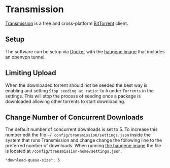 # Transmission

[Transmission](https://transmissionbt.com/) is a free and cross-platform
[BitTorrent](/wiki/bittorrent.md) client.

## Setup

The software can be setup via [Docker](/wiki/docker.md) with the
[haugene image](./docker-images/haugene_-_transmission-openvpn.md) that
includes an openvpn tunnel.

## Limiting  Upload

When the downloaded torrent should not be seeded the best way is enabling and
setting `Stop seeding at ratio:` to `0` under `Torrents` in the settings.
This will stop the process of seeding once a package is downloaded allowing
other torrents to start downloading.

## Change Number of Concurrent Downloads

The default number of concurrent downloads is set to 5.
To increase this number edit the file `~/.config/transmission/settings.json`
inside the system that runs Transmission and change change the following line to
the preferred number of downloads.
When running
[the haugene image](./docker-images/haugene_-_transmission-openvpn.md) the file
is located at `/config/transmission-home/settings.json`.

```txt
"download-queue-size": 5
```
